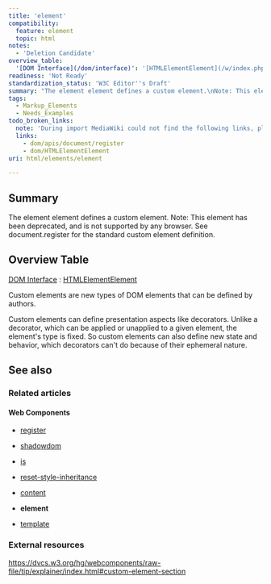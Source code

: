 ```yaml
---
title: 'element'
compatibility:
  feature: element
  topic: html
notes:
  - 'Deletion Candidate'
overview_table:
  '[DOM Interface](/dom/interface)': '[HTMLElementElement](/w/index.php?title=dom/HTMLElementElement&action=edit&redlink=1)'
readiness: 'Not Ready'
standardization_status: 'W3C Editor''s Draft'
summary: "The element element defines a custom element.\nNote: This element has been deprecated, and is not supported by any browser. See document.register for the standard custom element definition.\n"
tags:
  - Markup_Elements
  - Needs_Examples
todo_broken_links:
  note: 'During import MediaWiki could not find the following links, please fix and adjust this list.'
  links:
    - dom/apis/document/register
    - dom/HTMLElementElement
uri: html/elements/element

---
```

## Summary

The element element defines a custom element. Note: This element has been deprecated, and is not supported by any browser. See document.register for the standard custom element definition.

## Overview Table

[DOM Interface](/dom/interface)
:   [HTMLElementElement](/w/index.php?title=dom/HTMLElementElement&action=edit&redlink=1)

Custom elements are new types of DOM elements that can be defined by authors.

Custom elements can define presentation aspects like decorators. Unlike a decorator, which can be applied or unapplied to a given element, the element's type is fixed. So custom elements can also define new state and behavior, which decorators can't do because of their ephemeral nature.

## See also

### Related articles

#### Web Components

-   [register](/dom/Document/register)

-   [shadowdom](/dom/shadowdom)

-   [is](/html/attributes/is)

-   [reset-style-inheritance](/html/attributes/reset-style-inheritance)

-   [content](/html/elements/content)

-   **element**

-   [template](/html/elements/template)

### External resources

<https://dvcs.w3.org/hg/webcomponents/raw-file/tip/explainer/index.html#custom-element-section>

